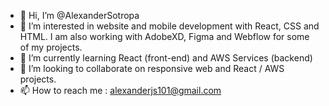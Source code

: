 - 👋 Hi, I’m @AlexanderSotropa
- 👀 I’m interested in website and mobile development with React, CSS and HTML. I am also working with AdobeXD, Figma and Webflow for some of my projects. 
- 🌱 I’m currently learning React (front-end) and AWS Services (backend)
- 💞️ I’m looking to collaborate on responsive web and React / AWS projects. 
- 📫 How to reach me : alexanderjs101@gmail.com 

<!---
AlexanderSotropa/AlexanderSotropa is a ✨ special ✨ repository because its `README.md` (this file) appears on your GitHub profile.
You can click the Preview link to take a look at your changes.
--->
